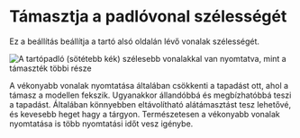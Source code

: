 # Támasztja a padlóvonal szélességét

Ez a beállítás beállítja a tartó alsó oldalán lévő vonalak szélességét.

<!--screenshot {
"image_path": "support_bottom_line_width.png",
"models": [
    {
        "script": "gutter_lift.scad",
        "transformation": ["mirrorZ", "scale(0.5)"]
    }
],
"camera_position": [-45, 0, 104],
"camera_lookat": [0, 0, 3],
"settings": {
    "support_enable": true,
    "support_bottom_enable": true,
    "support_bottom_line_width": 0.8
},
"layer": 65,
"colours": 64
}-->

![A tartópadló (sötétebb kék) szélesebb vonalakkal van nyomtatva, mint a támaszték többi része](../images/support_bottom_line_width.png)

A vékonyabb vonalak nyomtatása általában csökkenti a tapadást ott, ahol a támasz a modellen fekszik. Ugyanakkor állandóbbá és megbízhatóbbá teszi a tapadást. Általában könnyebben eltávolítható alátámasztást tesz lehetővé, és kevesebb heget hagy a tárgyon. Természetesen a vékonyabb vonalak nyomtatása is több nyomtatási időt vesz igénybe.
